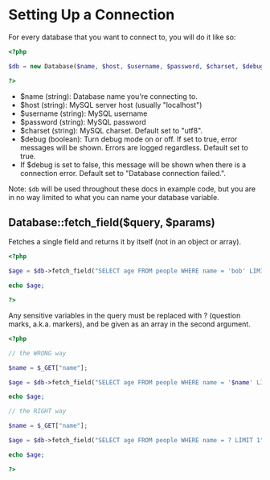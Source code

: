 # Setting Up a Connection

For every database that you want to connect to, you will do it like so:

```php
<?php

$db = new Database($name, $host, $username, $password, $charset, $debug, $errormsg);

?>
```

<ul>
 <li>$name (string): Database name you're connecting to.</li>
 <li>$host (string): MySQL server host (usually "localhost")</li>
 <li>$username (string): MySQL username
 <li>$password (string): MySQL password</li>
 <li>$charset (string): MySQL charset. Default set to "utf8".</li>
 <li>$debug (boolean): Turn debug mode on or off. If set to true, error messages will be shown. Errors are logged regardless. Default set to true.</li>
 <li>If $debug is set to false, this message will be shown when there is a connection error. Default set to "Database connection failed.".</li>
</ul>

Note: <code>$db</code> will be used throughout these docs in example code, but you are in no way limited to what you can name your database variable.

## Database::fetch_field($query, $params)

Fetches a single field and returns it by itself (not in an object or array).

```php
<?php

$age = $db->fetch_field("SELECT age FROM people WHERE name = 'bob' LIMIT 1");

echo $age;

?>
```

Any sensitive variables in the query must be replaced with ? (question marks, a.k.a. markers), and be given as an array in the second argument.

```php
<?php

// the WRONG way

$name = $_GET["name"];

$age = $db->fetch_field("SELECT age FROM people WHERE name = '$name' LIMIT 1");

echo $age;

// the RIGHT way

$name = $_GET["name"];

$age = $db->fetch_field("SELECT age FROM people WHERE name = ? LIMIT 1", array($name));

echo $age;

?>
```




